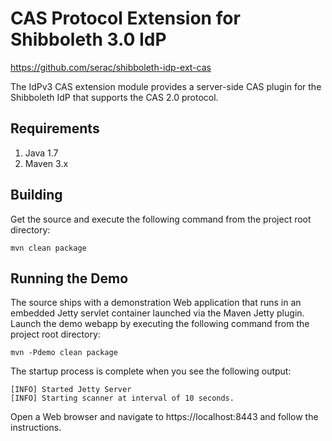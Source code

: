 # CAS Protocol Extension for Shibboleth 3.0 IdP

<https://github.com/serac/shibboleth-idp-ext-cas>

The IdPv3 CAS extension module provides a server-side CAS plugin for the
Shibboleth IdP that supports the CAS 2.0 protocol.

## Requirements

1. Java 1.7
2. Maven 3.x

## Building
Get the source and execute the following command from the project root
directory:

    mvn clean package

## Running the Demo
The source ships with a demonstration Web application that runs in an
embedded Jetty servlet container launched via the Maven Jetty plugin.
Launch the demo webapp by executing the following command from the project
root directory:

    mvn -Pdemo clean package

The startup process is complete when you see the following output:

    [INFO] Started Jetty Server
    [INFO] Starting scanner at interval of 10 seconds.

Open a Web browser and navigate to https://localhost:8443 and follow the
instructions.

